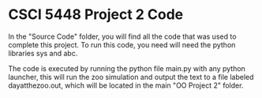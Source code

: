 # CSCI 5448 Project 2 Code

In the "Source Code" folder, you will find all the code that was used to complete this project. To run this code, you need will need the python libraries sys and abc.

The code is executed by running the python file main.py with any python launcher, this will run the zoo simulation and output the text to a file labeled dayatthezoo.out, which will be located in the main "OO Project 2" folder.
